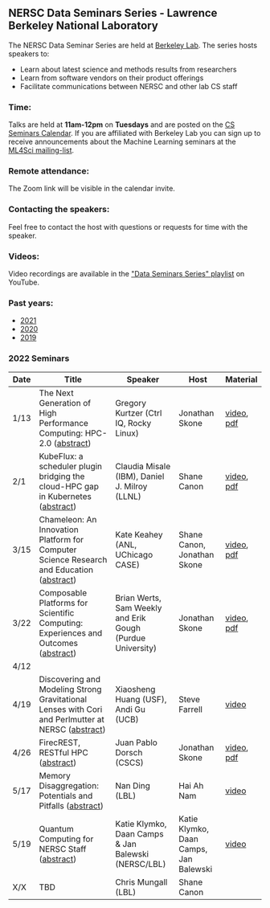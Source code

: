 ## NERSC Data Seminars Series - Lawrence Berkeley National Laboratory

The NERSC Data Seminar Series are held at [Berkeley Lab](https://www.lbl.gov/). The series hosts speakers to:
- Learn about latest science and methods results from researchers
- Learn from software vendors on their product offerings
- Facilitate communications between NERSC and other lab CS staff

### Time:

Talks are held at **11am-12pm** on **Tuesdays** and are posted on the [CS Seminars Calendar](https://www.nersc.gov/events/cs-seminars/).
If you are affiliated with Berkeley Lab you can sign up to receive announcements about the Machine Learning seminars at the [ML4Sci mailing-list](https://groups.google.com/a/lbl.gov/forum/#!forum/ml4sci).

### Remote attendance:

The Zoom link will be visible in the calendar invite.

### Contacting the speakers:

Feel free to contact the host with questions or requests for time with the speaker.

### Videos:

Video recordings are available in the ["Data Seminars Series" playlist](https://www.youtube.com/playlist?list=PL20S5EeApOSvkewFIuz2scAEkbnBIlzYy) on YouTube.

### Past years:

- [2021](2021.md)
- [2020](2020.md)
- [2019](2019.md)

### 2022 Seminars

|Date |Title                |Speaker                 |Host               |Material       |
|-----|---------------------|------------------------|-------------------|---------------|
|1/13 |The Next Generation of High Performance Computing: HPC-2.0 ([abstract](abstracts/2022-01-13.md))|Gregory Kurtzer (Ctrl IQ, Rocky Linux)|Jonathan Skone|[video][1], [pdf][2]|
|2/1  |KubeFlux: a scheduler plugin bridging the cloud-HPC gap in Kubernetes ([abstract](abstracts/2022-02-01.md))|Claudia Misale (IBM), Daniel J. Milroy (LLNL)|Shane Canon|[video][3], [pdf][4]|
|3/15 |Chameleon: An Innovation Platform for Computer Science Research and Education ([abstract](abstracts/2022-03-15.md))|Kate Keahey (ANL, UChicago CASE)|Shane Canon, Jonathan Skone|[video][5], [pdf][6]|
|3/22 |Composable Platforms for Scientific Computing: Experiences and Outcomes ([abstract](abstracts/2022-03-22.md))|Brian Werts, Sam Weekly and Erik Gough (Purdue University)|Jonathan Skone|[video][7], [pdf][8]|
|4/12 |||||
|4/19 |Discovering and Modeling Strong Gravitational Lenses with Cori and Perlmutter at NERSC ([abstract](abstracts/2022-04-19.md))|Xiaosheng Huang (USF), Andi Gu (UCB)|Steve Farrell|[video][9]|
|4/26 |FirecREST, RESTful HPC ([abstract](abstracts/2022-04-26.md))|Juan Pablo Dorsch (CSCS)|Jonathan Skone|[video][10], [pdf][11]|
|5/17 |Memory Disaggregation: Potentials and Pitfalls ([abstract](abstracts/2022-05-17.md))|Nan Ding (LBL)|Hai Ah Nam|[video][12]|
|5/19 |Quantum Computing for NERSC Staff ([abstract](abstracts/2022-05-19.md))|Katie Klymko, Daan Camps & Jan Balewski (NERSC/LBL)|Katie Klymko, Daan Camps, Jan Balewski|[video][13]|
|X/X  |TBD                  | Chris Mungall (LBL)    | Shane Canon       |               |

[1]:  https://www.youtube.com/watch?v=isP-Hqw_-nc&list=PL20S5EeApOSvkewFIuz2scAEkbnBIlzYy
[2]:  https://drive.google.com/file/d/1knKvXpL1bghN5U0zpOWgpsmBp7y370aJ/view?usp=sharing
[3]:  https://www.youtube.com/watch?v=RSsuamxKxH0&list=PL20S5EeApOSvkewFIuz2scAEkbnBIlzYy
[4]:  https://drive.google.com/file/d/1am44USKAM2GBcXo381fF0q4TUNngtHLU/view?usp=sharing
[5]:  https://www.youtube.com/watch?v=fMWdmEIZldc&list=PL20S5EeApOSvkewFIuz2scAEkbnBIlzYy
[6]:  https://drive.google.com/file/d/1pkX9dtsiPA6k_2v6WpRGRYDUBeijtjq-/view?usp=sharing
[7]:  https://www.youtube.com/watch?v=5patk3AVBoY&list=PL20S5EeApOSvkewFIuz2scAEkbnBIlzYy
[8]:  https://drive.google.com/file/d/17DMO4fCBoQ0e3pKGq_jhOZ_vzXWHClC_/view?usp=sharing
[9]:  https://www.youtube.com/watch?v=BdpgOhxEyMs&list=PL20S5EeApOSvkewFIuz2scAEkbnBIlzYy
[10]: https://www.youtube.com/watch?v=9O1L4Wf9sZs&list=PL20S5EeApOSvkewFIuz2scAEkbnBIlzYy
[11]: https://drive.google.com/file/d/10UkMJUILL4J4yAIbcOv4yG5QgS7hgx0p/view?usp=sharing
[12]: https://www.youtube.com/watch?v=5p98UeSIsSY&list=PL20S5EeApOSvkewFIuz2scAEkbnBIlzYy
[13]: https://www.youtube.com/watch?v=TyA8XwwJ350&list=PL20S5EeApOSvkewFIuz2scAEkbnBIlzYy
